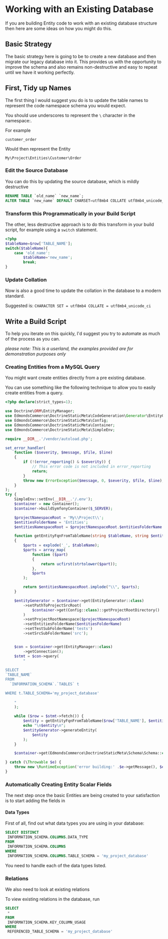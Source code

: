 # Working with an Existing Database

If you are building Entity code to work with an existing database structure then here are some ideas on how you might do this.

## Basic Strategy

The basic strategy here is going to be to create a new database and then migrate our legacy database into it. This provides us with the opportunity to improve the schema and also remains non-destructive and easy to repeat until we have it working perfectly.

## First, Tidy up Names

The first thing I would suggest you do is to update the table names to represent the code namespace schema you would expect.

You should use underscores to represent the `\` character in the namespace:.

For example

`customer_order`

Would then represent the Entity

`My\Project\Entities\Customer\Order`

### Edit the Source Database

You can do this by updating the source database, which is mildly destructive

```sql
RENAME TABLE `old_name` `new_name`;
ALTER TABLE `new_name` DEFAULT CHARSET=utf8mb4 COLLATE utf8mb4_unicode_ci;
```

### Transform this Programmatically in your Build Script

The other, less destructive approach is to do this transform in your build script, for example using a `switch` statement.

```php
<?php
$tableName=$row['TABLE_NAME'];
switch($tableName){
    case 'old_name':
        $tableName='new_name';
        break;    
}
```

### Update Collation

Now is also a good time to update the collation in the database to a modern standard.

Suggested is: ` CHARACTER SET = utf8mb4 COLLATE = utf8mb4_unicode_ci `

## Write a Build Script

To help you iterate on this quickly, I'd suggest you try to automate as much of the process as you can.

*_please note: This is a userland, the examples provided are for demonstration purposes only_*

### Creating Entities from a MySQL Query

You might want create entities directly from a pre existing database. 

You can use something like the following technique to allow you to easily create entities from a query.

```php
<?php declare(strict_types=1);

use Doctrine\ORM\EntityManager;
use EdmondsCommerce\DoctrineStaticMeta\CodeGeneration\Generator\EntityGenerator;
use EdmondsCommerce\DoctrineStaticMeta\Config;
use EdmondsCommerce\DoctrineStaticMeta\Container;
use EdmondsCommerce\DoctrineStaticMeta\SimpleEnv;

require __DIR__.'/vendor/autoload.php';

set_error_handler(
    function ($severity, $message, $file, $line)
    {
        if (!(error_reporting() & $severity)) {
            // This error code is not included in error_reporting
            return;
        }
        throw new ErrorException($message, 0, $severity, $file, $line);
    }
);
try {
    SimpleEnv::setEnv(__DIR__.'/.env');
    $container = new Container();
    $container->buildSymfonyContainer($_SERVER);

    $projectNamespaceRoot = 'My\\Project\\';
    $entitiesFolderName = 'Entities';
    $entitiesNamespaceRoot = $projectNamespaceRoot.$entitiesFolderName.'\\';

    function getEntityFqnFromTableName(string $tableName, string $entitiesNamespaceRoot): string
    {
        $parts = explode('_', $tableName);
        $parts = array_map(
            function ($part)
            {
                return ucfirst(strtolower($part));
            },
            $parts
        );

        return $entitiesNamespaceRoot.implode("\\", $parts);
    }

    $entityGenerator = $container->get(EntityGenerator::class)
        ->setPathToProjectSrcRoot(
            $container->get(Config::class)::getProjectRootDirectory()
        )
        ->setProjectRootNamespace($projectNamespaceRoot)
        ->setEntitiesFolderName($entitiesFolderName)
        ->setTestSubFolderName('tests')
        ->setSrcSubFolderName('src');


    $con = $container->get(EntityManager::class)
        ->getConnection();
    $stmt = $con->query(
        "
    
SELECT
`TABLE_NAME`
FROM
  `INFORMATION_SCHEMA`.`TABLES` t

WHERE t.TABLE_SCHEMA='my_project_database'
    
    "
    );

    while ($row = $stmt->fetch()) {
        $entity = getEntityFqnFromTableName($row['TABLE_NAME'], $entitiesNamespaceRoot);
        echo "\n$entity\n";
        $entityGenerator->generateEntity(
            $entity
        );
    }

    $container->get(EdmondsCommerce\DoctrineStaticMeta\Schema\Schema::class)->validate()->update();

} catch (\Throwable $e) {
    throw new \RuntimeException('error building:' .$e->getMessage(), $e->getCode(), $e);
}

```

### Automatically Creating Entity Scalar Fields

The next step once the basic Entities are being created to your satisfaction is to start adding the fields in


#### Data Types
First of all, find out what data types you are using in your database:

```sql
SELECT DISTINCT 
 INFORMATION_SCHEMA.COLUMNS.DATA_TYPE 
FROM 
 INFORMATION_SCHEMA.COLUMNS 
WHERE
 INFORMATION_SCHEMA.COLUMNS.TABLE_SCHEMA = 'my_project_database'
```

You need to handle each of the data types listed.

### Relations

We also need to look at existing relations

To view existing relations in the database, run

```sql
SELECT 
 * 
FROM 
 INFORMATION_SCHEMA.KEY_COLUMN_USAGE 
WHERE 
 REFERENCED_TABLE_SCHEMA = 'my_project_database'
```
